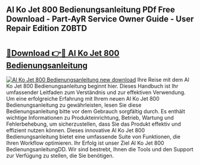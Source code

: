 ## Al Ko Jet 800 Bedienungsanleitung PDf Free Download - Part-AyR Service Owner Guide - User Repair Edition Z0BTD

# <h2><a href="http://df5mnu.blite.top/?on=Al+Ko+Jet+800+Bedienungsanleitung">🔗Download 👉🔴 Al Ko Jet 800 Bedienungsanleitung</a></h2>

[![Al Ko Jet 800 Bedienungsanleitung new download](https://i.imgur.com/lujVjoI.png)](http://df5mnu.blite.top/?on=Al+Ko+Jet+800+Bedienungsanleitung)
Ihre Reise mit dem Al Ko Jet 800 Bedienungsanleitung beginnt hier. Dieses Handbuch ist Ihr umfassender Leitfaden zum Verständnis und zur effektiven Verwendung. Um eine erfolgreiche Erfahrung mit Ihrem neuen Al Ko Jet 800 Bedienungsanleitung zu gewährleisten, lesen Sie diese Bedienungsanleitung bitte vor dem Gebrauch sorgfältig durch. Es enthält wichtige Informationen zu Produkteinrichtung, Betrieb, Wartung und Fehlerbehebung, um sicherzustellen, dass Sie das Produkt effektiv und effizient nutzen können. Dieses innovative Al Ko Jet 800 Bedienungsanleitung bietet eine umfassende Suite von Funktionen, die Ihren Workflow optimieren. Ihr Erfolg ist unser Ziel Al Ko Jet 800 BedienungsanleitungDD. Wir sind bestrebt, Ihnen die Tools und den Support zur Verfügung zu stellen, die Sie benötigen.
